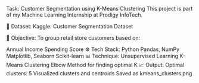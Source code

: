 Task: Customer Segmentation using K-Means Clustering
This project is part of my Machine Learning Internship at Prodigy InfoTech.

📁 Dataset:
Kaggle: Customer Segmentation Dataset

🧠 Objective:
To group retail store customers based on:

Annual Income
Spending Score
⚙️ Tech Stack:
Python
Pandas, NumPy
Matplotlib, Seaborn
Scikit-learn
📊 Technique:
Unsupervised Learning
K-Means Clustering
Elbow Method for finding optimal K
📈 Output:
Optimal clusters: 5
Visualized clusters and centroids
Saved as kmeans_clusters.png
